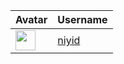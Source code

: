 <!-- CONTRIBUTORS START -->
| Avatar | Username |
|--------|----------|
| <img src="https://avatars.githubusercontent.com/u/20237127?v=4" width="32"/> | [niyid](https://github.com/niyid) |
<!-- CONTRIBUTORS END -->



